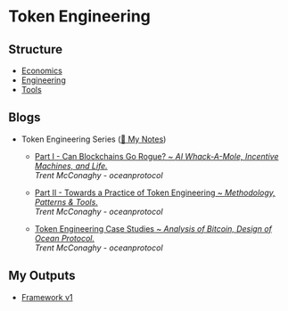 # Token Engineering

## Structure

- [Economics](economics/readme.md)
- [Engineering](engineering/readme.md)
- [Tools](tools/readme.md)

## Blogs

- Token Engineering Series ([📖 My Notes](tes-op.md))
  - [Part I - Can Blockchains Go Rogue? ~ *AI Whack-A-Mole, Incentive Machines, and Life.*](https://blog.oceanprotocol.com/can-blockchains-go-rogue-5134300ce790)  
  *Trent McConaghy - oceanprotocol*
  
  - [Part II - Towards a Practice of Token Engineering ~ *Methodology, Patterns & Tools.*](https://blog.oceanprotocol.com/towards-a-practice-of-token-engineering-b02feeeff7ca)  
  *Trent McConaghy - oceanprotocol*

  - [Token Engineering Case Studies ~ *Analysis of Bitcoin, Design of Ocean Protocol.*](https://blog.oceanprotocol.com/token-engineering-case-studies-b44267e68f4)  
  *Trent McConaghy - oceanprotocol*

## My Outputs

- [Framework v1](framework.md)